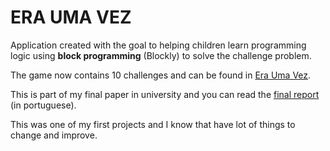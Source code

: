 # ERA UMA VEZ

Application created with the goal to helping children learn programming logic using **block programming** (Blockly) 
to solve the challenge problem.

The game now contains 10 challenges and can be found in [Era Uma Vez](https://eraumavez.herokuapp.com/).

This is part of my final paper in university and you can read the [final report](https://www.dropbox.com/s/qgmp3jsyo17aomf/Final.pdf?dl=0) (in portuguese).

This was one of my first projects and I know that have lot of things to change and improve.
